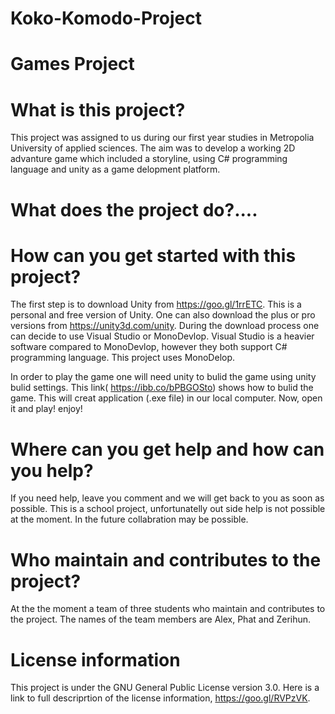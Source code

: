 # Koko-Komodo-Project
# Games Project

# What is this project?

This project was assigned to us during our first year studies in Metropolia University of applied sciences.
The aim was to develop a working 2D advanture game which included a storyline, using C# programming language and unity as a game delopment platform.

# What does the project do?....

# How can you get started with this project?

The first step is to download Unity from https://goo.gl/1rrETC. This is a personal and free version of Unity. One can also download the plus or pro versions from https://unity3d.com/unity. During the download process one can decide to use Visual Studio or MonoDevlop. Visual Studio is a heavier software compared to MonoDevlop, however they both support C# programming language. This project uses MonoDelop.

In order to play the game one will need unity to bulid the game using unity bulid settings. This link( https://ibb.co/bPBGOSto) shows how to bulid the game. This will creat application (.exe file) in our local computer. Now, open it and play! enjoy!

# Where can you get help and how can you help?

If you need help, leave you comment and we will get back to you as soon as possible. This is a school project, unfortunatelly out side help is not possible at the moment. In the future collabration may be possible.

# Who maintain and contributes to the project?

At the the moment a team of three students who maintain and contributes to the project. The names of the team members are Alex, Phat and Zerihun.

# License information

This project is under the GNU General Public License version 3.0. Here is a link to full descriprtion of the license information, https://goo.gl/RVPzVK.



